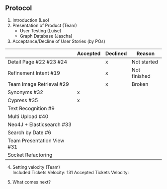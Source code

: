 ## Protocol

1. Introduction (Leo)
2. Presentation of Product (Team)
    - User Testing (Luise)
    - Graph Database (Jascha)
3. Acceptance/Decline of User Stories (by POs)

|                  | Accepted | Declined | Reason
|------------------|----------|----------|--------
| Detail Page #22 #23 #24  |          |     x    | Not started
| Refinement Intent #19 |          |     x    | Not finished
| Team Image Retrieval #29 |         |     x    | Broken
| Synonyms #32 |    x     |         |   
| Cypress #35 |     x     |         |
| Text Recognition #9 |          |         |
| Multi Upload #40 |          |         |
| Neo4J + Elasticsearch #33 |          |         |
| Search by Date #6 |          |         |
| Team Presentation View #31|          |         |
| Socket Refactoring |          |         |

4. Setting velocity (Team)  
Included Tickets Velocity: 131
Accepted Tickets Velocity:

5. What comes next?
